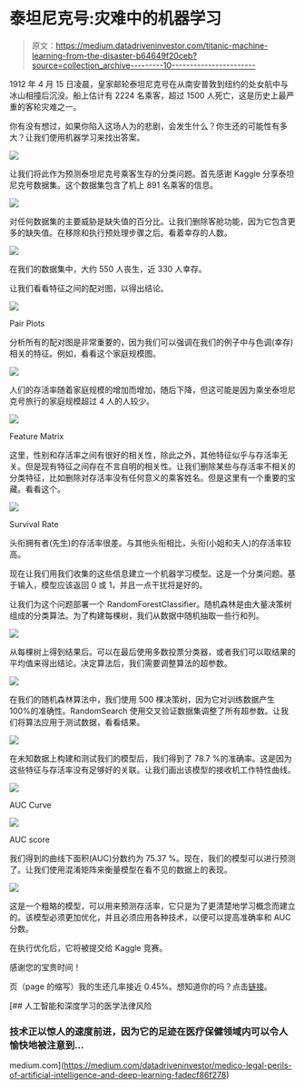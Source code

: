 # 泰坦尼克号:灾难中的机器学习

> 原文：<https://medium.datadriveninvestor.com/titanic-machine-learning-from-the-disaster-b64649f20ceb?source=collection_archive---------10----------------------->

1912 年 4 月 15 日凌晨，皇家邮轮泰坦尼克号在从南安普敦到纽约的处女航中与冰山相撞后沉没。船上估计有 2224 名乘客，超过 1500 人死亡，这是历史上最严重的客轮灾难之一。

你有没有想过，如果你陷入这场人为的悲剧，会发生什么？你生还的可能性有多大？让我们使用机器学习来找出答案。

![](img/a8ce28494ee403fa5a60c6aa44f22728.png)

让我们将此作为预测泰坦尼克号乘客生存的分类问题。首先感谢 Kaggle 分享泰坦尼克号数据集。这个数据集包含了机上 891 名乘客的信息。

![](img/66ffd3928537bc357241d59e7de84664.png)

对任何数据集的主要威胁是缺失值的百分比。让我们删除客舱功能，因为它包含更多的缺失值。在移除和执行预处理步骤之后。看着幸存的人数。

![](img/ee36b62092fdbc0d69f4413bddeccf7c.png)

在我们的数据集中，大约 550 人丧生，近 330 人幸存。

让我们看看特征之间的配对图，以得出结论。

![](img/9bf3f2450ab46eae1449574246b707c0.png)

Pair Plots

分析所有的配对图是非常重要的，因为我们可以强调在我们的例子中与色调(幸存)相关的特征。例如，看看这个家庭规模图。

![](img/56de827eeb1cc13d2730aa4fe1e99c9f.png)

人们的存活率随着家庭规模的增加而增加，随后下降，但这可能是因为乘坐泰坦尼克号旅行的家庭规模超过 4 人的人较少。

![](img/0ca63154f29814df23c12a663b103961.png)

Feature Matrix

这里，性别和存活率之间有很好的相关性，除此之外，其他特征似乎与存活率无关。但是现有特征之间存在不言自明的相关性。让我们删除某些与存活率不相关的分类特征，比如删除对存活率没有任何意义的乘客姓名。但是这里有一个重要的宝藏。看看这个。

![](img/5a4f87616847c226a9179cba00e8f0e9.png)

Survival Rate

头衔拥有者(先生)的存活率很差。与其他头衔相比，头衔(小姐和夫人)的存活率较高。

现在让我们用我们收集的这些信息建立一个机器学习模型。这是一个分类问题。基于输入，模型应该返回 0 或 1，并且一点干扰将是好的。

让我们为这个问题部署一个 RandomForestClassifier。随机森林是由大量决策树组成的分类算法。为了构建每棵树，我们从数据中随机抽取一些行和列。

![](img/747db8a9f883cbf9048a67bf9a371dc5.png)

从每棵树上得到结果后。可以在最后使用多数投票分类器，或者我们可以取结果的平均值来得出结论。决定算法后，我们需要调整算法的超参数。

![](img/f773c266d225767bb3ae073a16fafe40.png)

在我们的随机森林算法中，我们使用 500 棵决策树，因为它对训练数据产生 100%的准确性。RandomSearch 使用交叉验证数据集调整了所有超参数。让我们将算法应用于测试数据，看看结果。

![](img/19015178f5e75e8465eb5465b2602a16.png)

在未知数据上构建和测试我们的模型后，我们得到了 78.7 %的准确率。这是因为这些特征与存活率没有足够好的关联。让我们画出该模型的接收机工作特性曲线。

![](img/9c03557834d6515519d4abf100547cea.png)

AUC Curve

![](img/065946d11d95a9f0223a74f9164a0d84.png)

AUC score

我们得到的曲线下面积(AUC)分数约为 75.37 %。现在，我们的模型可以进行预测了。让我们使用混淆矩阵来衡量模型在看不见的数据上的表现。

![](img/8e42d50505ee3718343a2b720d2034f4.png)

这是一个粗略的模型，可以用来预测存活率，它只是为了更清楚地学习概念而建立的。该模型必须更加优化，并且必须应用各种技术，以便可以提高准确率和 AUC 分数。

在执行优化后，它将被提交给 Kaggle 竞赛。

感谢您的宝贵时间！

页（page 的缩写）我的生还几率接近 0.45%。想知道你的吗？点击[链接](http://bit.ly/titanicdataset1)。

[](https://medium.com/datadriveninvestor/medico-legal-perils-of-artificial-intelligence-and-deep-learning-fadecf86f278) [## 人工智能和深度学习的医学法律风险

### 技术正以惊人的速度前进，因为它的足迹在医疗保健领域内可以令人愉快地被注意到…

medium.com](https://medium.com/datadriveninvestor/medico-legal-perils-of-artificial-intelligence-and-deep-learning-fadecf86f278)